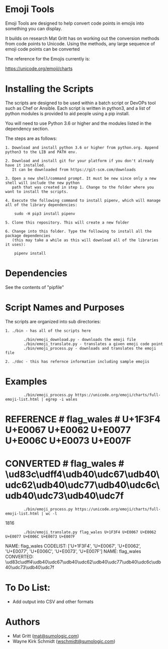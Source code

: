 Emoji Tools
===========

Emoji Tools are designed to help convert code points in emojis into something you can display.

It builds on research Mat Gritt has on working out the conversion methods from code points to Unicode.
Using the methods, any large sequence of emoji code points can be converted

The reference for the Emojis currently is:

https://unicode.org/emoji/charts

Installing the Scripts
=======================

The scripts are designed to be used within a batch script or DevOPs tool such as Chef or Ansible.
Each script is written in python3, and a list of python modules is provided to aid people using a pip install.

You will need to use Python 3.6 or higher and the modules listed in the dependency section.  

The steps are as follows: 

    1. Download and install python 3.6 or higher from python.org. Append python3 to the LIB and PATH env.

    2. Download and install git for your platform if you don't already have it installed.
       It can be downloaded from https://git-scm.com/downloads
    
    3. Open a new shell/command prompt. It must be new since only a new shell will include the new python 
       path that was created in step 1. Change to the folder where you want to install the scripts.
    
    4. Execute the following command to install pipenv, which will manage all of the library dependencies:
    
        sudo -H pip3 install pipenv 
 
    5. Clone this repository. This will create a new folder
    
    6. Change into this folder. Type the following to install all the package dependencies 
       (this may take a while as this will download all of the libraries it uses):

        pipenv install
        
Dependencies
============

See the contents of "pipfile"

Script Names and Purposes
=========================

The scripts are organized into sub directories:

    1. ./bin - has all of the scripts here

            ./bin/emoji_download.py - downloads the emoji file
            ./bin/emoji_translate.py - translates a given emoji code point
            ./bin/emoji_process.py - downloads and translates the emoji file

    2. ./doc - this has refernce information including sample emojis 

Examples
========

            ./bin/emoji_process.py https://unicode.org/emoji/charts/full-emoji-list.html | egrep -i wales   
# REFERENCE # flag_wales # U+1F3F4 U+E0067 U+E0062 U+E0077 U+E006C U+E0073 U+E007F
# CONVERTED # flag_wales # \ud83c\udff4\udb40\udc67\udb40\udc62\udb40\udc77\udb40\udc6c\udb40\udc73\udb40\udc7f

            ./bin/emoji_process.py https://unicode.org/emoji/charts/full-emoji-list.html | wc -l
1816

            ./bin/emoji_translate.py flag_wales U+1F3F4 U+E0067 U+E0062 U+E0077 U+E006C U+E0073 U+E007F
NAME: flag_wales	 CODELIST: ['U+1F3F4', 'U+E0067', 'U+E0062', 'U+E0077', 'U+E006C', 'U+E0073', 'U+E007F']
NAME: flag_wales	 CONVERTED: \ud83c\udff4\udb40\udc67\udb40\udc62\udb40\udc77\udb40\udc6c\udb40\udc73\udb40\udc7f

To Do List:
===========

* Add output into CSV and other formats

Authors
=======

* Mat Gritt (mat@sumologic.com)
* Wayne Kirk Schmidt (wschmidt@sumologic.com)

